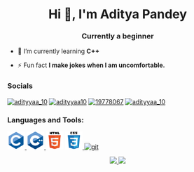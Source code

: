 <h1 align="center">Hi 👋, I'm Aditya Pandey</h1>
<h3 align="center">Currently a beginner</h3>

- 🌱 I’m currently learning **C++**

- ⚡ Fun fact **I make jokes when I am uncomfortable.**

<h3 align="left">Socials</h3>
<p align="left">
<a href="https://twitter.com/adityyaa_10" target="blank"><img align="center" src="https://raw.githubusercontent.com/rahuldkjain/github-profile-readme-generator/master/src/images/icons/Social/twitter.svg" alt="adityyaa_10" height="30" width="40" /></a>
<a href="https://linkedin.com/in/adityyaa10" target="blank"><img align="center" src="https://raw.githubusercontent.com/rahuldkjain/github-profile-readme-generator/master/src/images/icons/Social/linked-in-alt.svg" alt="adityyaa10" height="30" width="40" /></a>
<a href="https://stackoverflow.com/users/19778067" target="blank"><img align="center" src="https://raw.githubusercontent.com/rahuldkjain/github-profile-readme-generator/master/src/images/icons/Social/stack-overflow.svg" alt="19778067" height="30" width="40" /></a>
<a href="https://instagram.com/adityyaa_10" target="blank"><img align="center" src="https://raw.githubusercontent.com/rahuldkjain/github-profile-readme-generator/master/src/images/icons/Social/instagram.svg" alt="adityyaa_10" height="30" width="40" /></a>
</p>

<h3 align="left">Languages and Tools:</h3>
<p align="left"> <a href="https://www.cprogramming.com/" target="_blank" rel="noreferrer"> <img src="https://raw.githubusercontent.com/devicons/devicon/master/icons/c/c-original.svg" alt="c" width="40" height="40"/> </a> <a href="https://www.w3schools.com/cpp/" target="_blank" rel="noreferrer"> <img src="https://raw.githubusercontent.com/devicons/devicon/master/icons/cplusplus/cplusplus-original.svg" alt="cplusplus" width="40" height="40"/> </a> <img src="https://raw.githubusercontent.com/devicons/devicon/master/icons/html5/html5-original-wordmark.svg" alt="html5" width="40" height="40"/> </a> <a href="https://www.w3schools.com/css/" target="_blank" rel="noreferrer"> <img src="https://raw.githubusercontent.com/devicons/devicon/master/icons/css3/css3-original-wordmark.svg" alt="css3" width="40" height="40"/> </a> <a href="https://git-scm.com/" target="_blank" rel="noreferrer"> <img src="https://www.vectorlogo.zone/logos/git-scm/git-scm-icon.svg" alt="git" width="40" height="40"/> </a> <a href="https://www.w3.org/html/" target="_blank" rel="noreferrer">  </p>

<div align="center">

<img width="400px" src="https://github-readme-stats.vercel.app/api?username=adityyaa-10&show_icons=true&theme=github_dark"/>
  
<img width="400px" src="https://github-readme-streak-stats.herokuapp.com/?user=adityyaa-10&theme=github-dark-blue"/>
  
</div> 
 



